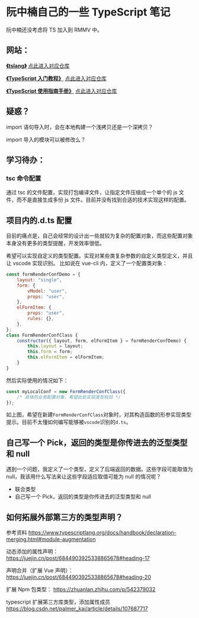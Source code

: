 # 阮中楠自己的一些 TypeScript 笔记

阮中楠还没考虑将 TS 加入到 RMMV 中。

## 网站：

[**《tslang》**](https://www.tslang.cn/)
[点此进入对应仓库](https://github.com/zhongsp/TypeScript)

[**《TypeScript 入门教程》**](https://ts.xcatliu.com/)
[点此进入对应仓库](https://github.com/xcatliu/typescript-tutorial)

[**《TypeScript 使用指南手册》**](http://www.patrickzhong.com/TypeScript/)
[点此进入对应仓库](https://github.com/zhongsp/TypeScript)

## 疑惑？

import 语句导入时，会在本地构建一个浅拷贝还是一个深拷贝？

import 导入的模块可以被修改么？

## 学习待办：

### tsc 命令配置

通过 tsc 的文件配置，实现打包编译文件，让指定文件压缩成一个单个的 js 文件，而不是直接生成多份 js 文件。目前并没有找到合适的技术实现这样的配置。

## 项目内的.d.ts 配置

目前的痛点是，自己会经常的设计出一些就较为复杂的配置对象，而这些配置对象本身没有更多的类型提醒，开发效率很低。

希望可以实现自定义的类型配置。实现对某些类复杂参数的自定义类型定义，并且让 vscode 实现识别。
比如说在 vue-cli 内，定义了一个配置类对象：

```js
const formRenderConfDemo = {
	layout: "single",
	form: {
		vModel: "user",
		props: "user",
	},
	elFormItem: {
		props: "user",
		rules: {},
	},
};
class FormRenderConfClass {
	constructor({ layout, form, elFormItem } = formRenderConfDemo) {
		this.layout = layout;
		this.form = form;
		this.elFormItem = elFormItem;
	}
}
```

然后实际使用的情况如下：

```js
const myLocalConf = new FormRenderConfClass({
	/* 具体的业务配置对象，希望此处实现类型校验 */
});
```

如上图，希望在新建`FormRenderConfClass`对象时，对其构造函数的形参实现类型提示。目前不太懂如何编写能够被`vscode`识别的`d.ts`。

## 自己写一个 Pick，返回的类型是你传进去的泛型类型和 null

遇到一个问题，我定义了一个类型，定义了后端返回的数据。这些字段可能取值为 null，我该用什么写法来让这些字段适应取值可能为 null 的情况呢？

- 联合类型
- 自己写一个 Pick，返回的类型是你传进去的泛型类型和 null

## 如何拓展外部第三方的类型声明？

参考资料
https://www.typescriptlang.org/docs/handbook/declaration-merging.html#module-augmentation

动态添加的属性声明：
https://juejin.cn/post/6844903925338865678#heading-17

声明合并（扩展 Vue 声明）：
https://juejin.cn/post/6844903925338865678#heading-20

扩展 Npm 包类型：
https://zhuanlan.zhihu.com/p/542379032

typescript 扩展第三方库类型，添加属性成员
https://blog.csdn.net/palmer_kai/article/details/107687717
